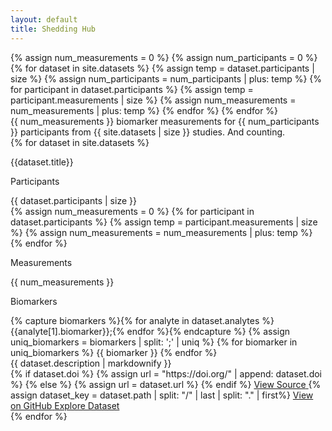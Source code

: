 ```yaml
---
layout: default
title: Shedding Hub
---
```

<section class="hero is-light">
  <!-- calculate the number of measurements, participants, and studies -->
  {% assign num_measurements = 0 %}
  {% assign num_participants = 0 %}
  {% for dataset in site.datasets %}
  {% assign temp = dataset.participants | size %}
  {% assign num_participants = num_participants | plus: temp %}
  {% for participant in dataset.participants %}
  {% assign temp = participant.measurements | size %}
  {% assign num_measurements = num_measurements | plus: temp %}
  {% endfor %}
  {% endfor %}
  <div class="container is-max-desktop">
    <div class="hero-body">
      <div class="is-size-1">
        <span class="has-text-primary has-text-weight-bold separate-thousands">{{ num_measurements }}</span>
        biomarker measurements for
        <span class="has-text-primary has-text-weight-bold separate-thousands">{{ num_participants }}</span>
        participants from
        <span class="has-text-primary has-text-weight-bold separate-thousands">{{ site.datasets | size }}</span>
        studies. And counting.
      </div>
    </div>
  </div>
</section>

<section class="section">
  <div class="container is-max-desktop">
    {% for dataset in site.datasets %}
    <div class="card">
      <div class="card-content">
        <p class="title has-text-primary">{{dataset.title}}</p>
        <div class="grid">
          <div class="cell has-text-centered">
            <div>
              <p class="heading">Participants</p>
              <span class="icon-text">
                <span class="icon">
                  <i class="fas fa-people-group"></i>
                </span>
                <span class="separate-thousands">{{ dataset.participants | size }}</span>
              </span>
            </div>
          </div>
          <div class="cell has-text-centered">
            <div>
              {% assign num_measurements = 0 %}
              {% for participant in dataset.participants %}
              {% assign temp = participant.measurements | size %}
              {% assign num_measurements = num_measurements | plus: temp %}
              {% endfor %}
              <p class="heading">Measurements</p>
              <span class="icon-text">
                <span class="icon">
                  <i class="fa-solid fa-vial-circle-check"></i>
                </span>
                <span class="separate-thousands">{{ num_measurements }}</span>
              </span>
            </div>
          </div>
          <div class="cell has-text-centered">
            <div>
              <p class="heading">Biomarkers</p>
              {% capture biomarkers %}{% for analyte in dataset.analytes %}{{analyte[1].biomarker}};{% endfor %}{%
              endcapture %}
              {% assign uniq_biomarkers = biomarkers | split: ';' | uniq %}
              {% for biomarker in uniq_biomarkers %}
              <span class="tag">{{ biomarker }}</span>
              {% endfor %}
            </div>
          </div>
        </div>
        <div class="content">{{ dataset.description | markdownify }}</div>
      </div>
      <footer class="card-footer">
        {% if dataset.doi %}
        {% assign url = "https://doi.org/" | append: dataset.doi %}
        {% else %}
        <!-- TODO: `url` automatically created by the collection overwrites the `url` field in the data. -->
        {% assign url = dataset.url %}
        {% endif %}
        <a href="{{ url }}" class="card-footer-item">
          <span class="icon-text">
            <span class="icon">
              <i class="fa-solid fa-file-lines"></i>
            </span>
            <span>View Source</span>
          </span>
        </a>
        {% assign dataset_key = dataset.path | split: "/" | last | split: "." | first%}
        <a href="https://github.com/shedding-hub/shedding-hub/blob/main/data/{{ dataset_key }}/{{ dataset_key }}.yaml"
          class="card-footer-item">
          <span class="icon-text">
            <span class="icon">
              <i class="fab fa-github-alt"></i>
            </span>
            <span>View on GitHub</span>
          </span>
        </a>
        <a href="{{ dataset.url }}" class="card-footer-item">
          <span class="icon-text">
            <span class="icon">
              <i class="fa-solid fa-chart-line"></i>
            </span>
            <span>Explore Dataset</span>
          </span>
        </a>
      </footer>
    </div>
    {% endfor %}
  </div>
</section>
